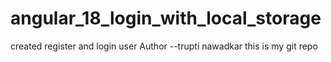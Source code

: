 # angular_18_login_with_local_storage
created register and login user
Author --trupti nawadkar
this is my git repo
